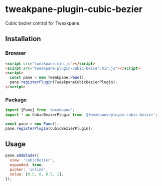 # tweakpane-plugin-cubic-bezier
Cubic bezier control for Tweakpane.


## Installation


### Browser
```html
<script src="tweakpane.min.js"></script>
<scirpt src="tweakpane-plugin-cubic-bezier.min.js"></script>
<script>
  const pane = new Tweakpane.Pane();
  pane.registerPlugin(TweakpaneCubicBezierPlugin);
</script>
```


### Package
```js
import {Pane} from 'tweakpane';
import * as CubicBezierPlugin from '@tweakpane/plugin-cubic-bezier';

const pane = new Pane();
pane.registerPlugin(CubicBezierPlugin);
```


## Usage
```js
pane.addBlade({
  view: 'cubicbezier',
  expanded: true,
  picker: 'inline',
  value: [0.5, 0, 0.5, 1],
});
```


[tweakpane]: https://github.com/cocopon/tweakpane/
